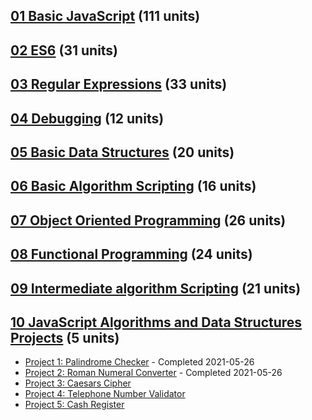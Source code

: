 ## [01 Basic JavaScript](https://github.com/EO4wellness/T-I-L/tree/main/JavaScript/freecodecamp-exercises/01.BasicJavaScript) (111 units)

## [02 ES6](https://github.com/EO4wellness/T-I-L/tree/main/JavaScript/freecodecamp-exercises/02.ES6) (31 units) 

## [03 Regular Expressions](https://github.com/EO4wellness/T-I-L/tree/main/JavaScript/freecodecamp-exercises/03.RegularExpressions) (33 units) 

## [04 Debugging](#) (12 units)

## [05 Basic Data Structures](#) (20 units)

## [06 Basic Algorithm Scripting](#) (16 units)

## [07 Object Oriented Programming](#) (26 units)

## [08 Functional Programming](#) (24 units)

## [09 Intermediate algorithm Scripting](#) (21 units)

## [10 JavaScript Algorithms and Data Structures Projects](https://github.com/EO4wellness/T-I-L/tree/main/JavaScript/freecodecamp-exercises/10.JavaScriptAlgorithmsDataStructureProjects) (5 units) 
* [Project 1: Palindrome Checker](https://github.com/EO4wellness/T-I-L/tree/main/JavaScript/freecodecamp-exercises/10.JavaScriptAlgorithmsDataStructureProjects/Palindrome%20Checker) - Completed 2021-05-26 
* [Project 2: Roman Numeral Converter](https://github.com/EO4wellness/T-I-L/tree/main/JavaScript/freecodecamp-exercises/10.JavaScriptAlgorithmsDataStructureProjects/Roman%20Numeral%20Converter) - Completed 2021-05-26 
* [Project 3: Caesars Cipher](https://github.com/EO4wellness/T-I-L/tree/main/JavaScript/freecodecamp-exercises/10.JavaScriptAlgorithmsDataStructureProjects/Caesars%20Cipher)
* [Project 4: Telephone Number Validator](https://github.com/EO4wellness/T-I-L/tree/main/JavaScript/freecodecamp-exercises/10.JavaScriptAlgorithmsDataStructureProjects/Telephone%20Number%20Validator)
* [Project 5: Cash Register](https://github.com/EO4wellness/T-I-L/tree/main/JavaScript/freecodecamp-exercises/10.JavaScriptAlgorithmsDataStructureProjects/Cash%20Register)
